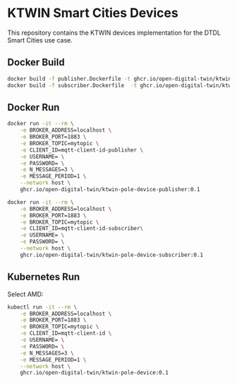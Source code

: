 # KTWIN Smart Cities Devices

This repository contains the KTWIN devices implementation for the DTDL Smart Cities use case.

## Docker Build

```sh
docker build -f publisher.Dockerfile -t ghcr.io/open-digital-twin/ktwin-pole-device-publisher:0.1 --build-arg DEVICE_NAME=pole-device .
docker build -f subscriber.Dockerfile  -t ghcr.io/open-digital-twin/ktwin-pole-device-subscriber:0.1 --build-arg DEVICE_NAME=pole-device .
```

## Docker Run

```sh
docker run -it --rm \
    -e BROKER_ADDRESS=localhost \
    -e BROKER_PORT=1883 \
    -e BROKER_TOPIC=mytopic \
    -e CLIENT_ID=mqtt-client-id-publisher \
    -e USERNAME= \
    -e PASSWORD= \
    -e N_MESSAGES=3 \
    -e MESSAGE_PERIOD=1 \
    --network host \
    ghcr.io/open-digital-twin/ktwin-pole-device-publisher:0.1
```

```sh
docker run -it --rm \
    -e BROKER_ADDRESS=localhost \
    -e BROKER_PORT=1883 \
    -e BROKER_TOPIC=mytopic \
    -e CLIENT_ID=mqtt-client-id-subscriber\
    -e USERNAME= \
    -e PASSWORD= \
    --network host \
    ghcr.io/open-digital-twin/ktwin-pole-device-subscriber:0.1
```

## Kubernetes Run

Select AMD:

```sh
kubectl run -it --rm \
    -e BROKER_ADDRESS=localhost \
    -e BROKER_PORT=1883 \
    -e BROKER_TOPIC=mytopic \
    -e CLIENT_ID=mqtt-client-id \
    -e USERNAME= \
    -e PASSWORD= \
    -e N_MESSAGES=3 \
    -e MESSAGE_PERIOD=1 \
    --network host \
    ghcr.io/open-digital-twin/ktwin-pole-device:0.1
```
